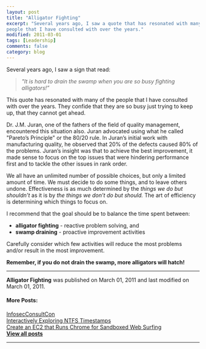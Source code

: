 ```yaml
---
layout: post
title: "Alligator Fighting"
excerpt: "Several years ago, I saw a quote that has resonated with many of the
people that I have consulted with over the years."
modified: 2011-03-01
tags: [Leadership]
comments: false
category: blog
---
```


Several years ago, I saw a sign that read:

> _"It is hard to drain the swamp when you are so busy fighting
alligators!”_

This quote has resonated with many of the people that I have consulted with
over the years. They confide that they are so busy just trying to keep up, that
they cannot get ahead.

Dr. J.M. Juran, one of the fathers of the field of quality management,
encountered this situation also. Juran advocated using what he called
"Pareto’s Principle" or the 80/20 rule. In Juran’s initial work with
manufacturing quality, he observed that 20% of the defects caused 80% of the
problems. Juran’s insight was that to achieve the best improvement, it made
sense to focus on the top issues that were hindering performance first and to
tackle the other issues in rank order.

We all have an unlimited number of possible choices, but only a limited amount
of time. We must decide to do some things, and to leave others undone.
Effectiveness is as much determined by the _things we do but shouldn’t_ as it
is by _the things we don’t do but should._ The art of efficiency is
determining which things to focus on.

I recommend that the goal should be to balance the time spent between:

* **alligator fighting** - reactive problem solving, and
* **swamp draining** - proactive improvement activities

Carefully consider which few activities will reduce the most problems and/or
result in the most improvement.

**Remember, if you do not drain the swamp, more alligators will hatch!**

* * *

**Alligator Fighting** was published on March 01, 2011 and last modified on March 01, 2011.

#### More Posts:

[InfosecConsultCon](https://kennethghartman.com/blog/InfosecConsultCon/ "InfosecConsultCon")  
[Interactively Exploring NTFS Timestamps](https://kennethghartman.com/blog/interactively-exploring-ntfs-timestamps/ "Interactively Exploring NTFS Timestamps")  
[Create an EC2 that Runs Chrome for Sandboxed Web Surfing](https://kennethghartman.com/blog/create-an-ec2-that-runs-chrome-for-sandboxed-websurfing/ "Create an EC2 that Runs Chrome for Sandboxed Web Surfing")  
[**View all posts**](https://kennethghartman.com/blog/)

* * *
